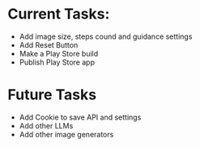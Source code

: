 # Current Tasks:
* Add image size, steps cound and guidance settings
* Add Reset Button
* Make a Play Store build
* Publish Play Store app


# Future Tasks
* Add Cookie to save API and settings
* Add other LLMs
* Add other image generators